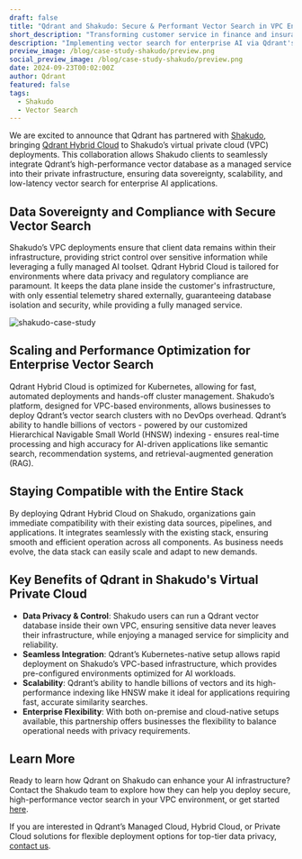 ```yaml
---
draft: false
title: "Qdrant and Shakudo: Secure & Performant Vector Search in VPC Environments"
short_description: "Transforming customer service in finance and insurance with vector search-based retrieval."
description: "Implementing vector search for enterprise AI via Qdrant's Hybrid Cloud integration into Shakudo’s virtual private cloud."
preview_image: /blog/case-study-shakudo/preview.png
social_preview_image: /blog/case-study-shakudo/preview.png
date: 2024-09-23T00:02:00Z
author: Qdrant
featured: false
tags:
  - Shakudo
  - Vector Search
---
```


We are excited to announce that Qdrant has partnered with [Shakudo](https://www.shakudo.io/), bringing [Qdrant Hybrid Cloud](https://qdrant.tech/hybrid-cloud/) to Shakudo’s virtual private cloud (VPC) deployments. This collaboration allows Shakudo clients to seamlessly integrate Qdrant’s high-performance vector database as a managed service into their private infrastructure, ensuring data sovereignty, scalability, and low-latency vector search for enterprise AI applications.

## Data Sovereignty and Compliance with Secure Vector Search

Shakudo’s VPC deployments ensure that client data remains within their infrastructure, providing strict control over sensitive information while leveraging a fully managed AI toolset. Qdrant Hybrid Cloud is tailored for environments where data privacy and regulatory compliance are paramount. It keeps the data plane inside the customer's infrastructure, with only essential telemetry shared externally, guaranteeing database isolation and security, while providing a fully managed service.

![shakudo-case-study](/blog/case-study-shakudo/shakudo-case-study.jpg)

## Scaling and Performance Optimization for Enterprise Vector Search

Qdrant Hybrid Cloud is optimized for Kubernetes, allowing for fast, automated deployments and hands-off cluster management. Shakudo’s platform, designed for VPC-based environments, allows businesses to deploy Qdrant’s vector search clusters with no DevOps overhead. Qdrant’s ability to handle billions of vectors - powered by our customized Hierarchical Navigable Small World (HNSW) indexing - ensures real-time processing and high accuracy for AI-driven applications like semantic search, recommendation systems, and retrieval-augmented generation (RAG).

## Staying Compatible with the Entire Stack

By deploying Qdrant Hybrid Cloud on Shakudo, organizations gain immediate compatibility with their existing data sources, pipelines, and applications. It integrates seamlessly with the existing stack, ensuring smooth and efficient operation across all components. As business needs evolve, the data stack can easily scale and adapt to new demands.

## Key Benefits of Qdrant in Shakudo's Virtual Private Cloud

- **Data Privacy & Control**: Shakudo users can run a Qdrant vector database inside their own VPC, ensuring sensitive data never leaves their infrastructure, while enjoying a managed service for simplicity and reliability.
- **Seamless Integration**: Qdrant’s Kubernetes-native setup allows rapid deployment on Shakudo’s VPC-based infrastructure, which provides pre-configured environments optimized for AI workloads.
- **Scalability**: Qdrant’s ability to handle billions of vectors and its high-performance indexing like HNSW make it ideal for applications requiring fast, accurate similarity searches.
- **Enterprise Flexibility**: With both on-premise and cloud-native setups available, this partnership offers businesses the flexibility to balance operational needs with privacy requirements​.

## Learn More

Ready to learn how Qdrant on Shakudo can enhance your AI infrastructure? Contact the Shakudo team to explore how they can help you deploy secure, high-performance vector search in your VPC environment, or get started [here](https://www.shakudo.io/integrations/qdrant).

If you are interested in Qdrant’s Managed Cloud, Hybrid Cloud, or Private Cloud solutions for flexible deployment options for top-tier data privacy, [contact us](https://qdrant.tech/contact-us/).
